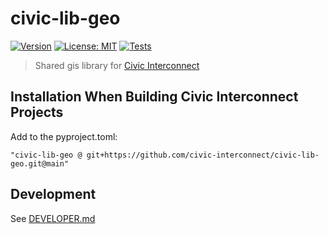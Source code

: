 # civic-lib-geo

[![Version](https://img.shields.io/badge/version-0.2.3-blue)](https://github.com/civic-interconnect/civic-lib-geo/releases)
[![License: MIT](https://img.shields.io/badge/license-MIT-green.svg)](https://opensource.org/licenses/MIT)
[![Tests](https://github.com/civic-interconnect/civic-lib-geo/actions/workflows/tests.yml/badge.svg)](https://github.com/civic-interconnect/civic-lib-geo/actions/workflows/tests.yml)

> Shared gis library for [Civic Interconnect](https://github.com/civic-interconnect)

## Installation When Building Civic Interconnect Projects

Add to the pyproject.toml:

`"civic-lib-geo @ git+https://github.com/civic-interconnect/civic-lib-geo.git@main"`

## Development

See [DEVELOPER.md](./DEVELOPER.md)
